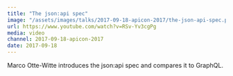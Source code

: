 ```yaml
---
title: "The json:api spec"
image: "/assets/images/talks/2017-09-18-apicon-2017/the-json-api-spec.png"
url: https://www.youtube.com/watch?v=RSv-Yv3cgPg
media: video
channel: 2017-09-18-apicon-2017
date: 2017-09-18
---
```


Marco Otte-Witte introduces the json:api spec and compares it to GraphQL.
